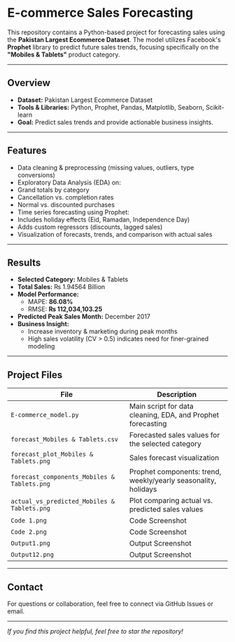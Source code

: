 #  E-commerce Sales Forecasting

This repository contains a Python-based project for forecasting sales using the **Pakistan Largest Ecommerce Dataset**. The model utilizes Facebook's **Prophet** library to predict future sales trends, focusing specifically on the **"Mobiles & Tablets"** product category.

---

##  Overview

- **Dataset:** Pakistan Largest Ecommerce Dataset  
- **Tools & Libraries:** Python, Prophet, Pandas, Matplotlib, Seaborn, Scikit-learn  
- **Goal:** Predict sales trends and provide actionable business insights.

---

##  Features

-  Data cleaning & preprocessing (missing values, outliers, type conversions)
-  Exploratory Data Analysis (EDA) on:
  - Grand totals by category
  - Cancellation vs. completion rates
  - Normal vs. discounted purchases
-  Time series forecasting using Prophet:
  - Includes holiday effects (Eid, Ramadan, Independence Day)
  - Adds custom regressors (discounts, lagged sales)
-  Visualization of forecasts, trends, and comparison with actual sales

---

##  Results

- **Selected Category:** Mobiles & Tablets  
- **Total Sales:** ₨ 1.94564 Billion  
- **Model Performance:**  
  - MAPE: **86.08%**  
  - RMSE: **₨ 112,034,103.25**  
- **Predicted Peak Sales Month:** December 2017  
- **Business Insight:**  
  - Increase inventory & marketing during peak months  
  - High sales volatility (CV > 0.5) indicates need for finer-grained modeling

---

##  Project Files

| File | Description |
|------|-------------|
| `E-commerce_model.py` | Main script for data cleaning, EDA, and Prophet forecasting |
| `forecast_Mobiles & Tablets.csv` | Forecasted sales values for the selected category |
| `forecast_plot_Mobiles & Tablets.png` | Sales forecast visualization |
| `forecast_components_Mobiles & Tablets.png` | Prophet components: trend, weekly/yearly seasonality, holidays |
| `actual_vs_predicted_Mobiles & Tablets.png` | Plot comparing actual vs. predicted sales values |
| `Code 1.png` | Code Screenshot |
| `Code 2.png` | Code Screenshot |
| `Output1.png` | Output Screenshot |
| `Output12.png` | Output Screenshot |
---


##  Contact

For questions or collaboration, feel free to connect via GitHub Issues or email.

---

 *If you find this project helpful, feel free to star the repository!*
